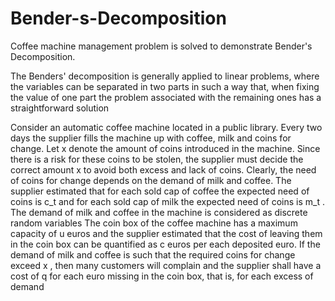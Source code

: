 # Bender-s-Decomposition
Coffee machine management problem is solved to demonstrate Bender's Decomposition.

The Benders' decomposition is generally applied to linear problems, where the variables can
be separated in two parts in such a way that, when fixing the value of one part the problem
associated with the remaining ones has a straightforward solution

Consider an automatic coffee machine located in a public library. Every two days the supplier
fills the machine up with coffee, milk and coins for change. Let x denote the amount of coins
introduced in the machine. Since there is a risk for these coins to be stolen, the supplier must
decide the correct amount x to avoid both excess and lack of coins. Clearly, the need of coins
for change depends on the demand of milk and coffee. The supplier estimated that for each
sold cap of coffee the expected need of coins is c_t and for each sold cap of milk the expected
need of coins is m_t . The demand of milk and coffee in the machine is considered as discrete
random variables  The coin box of the coffee machine has a maximum
capacity of u euros and the supplier estimated that the cost of leaving them in the coin box
can be quantified as c euros per each deposited euro.
If the demand of milk and coffee is such that the required coins for change exceed x , then
many customers will complain and the supplier shall have a cost of q for each euro missing in
the coin box, that is, for each excess of demand
